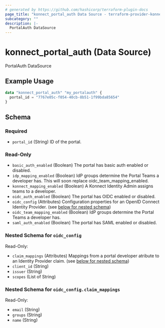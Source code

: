 ```yaml
---
# generated by https://github.com/hashicorp/terraform-plugin-docs
page_title: "konnect_portal_auth Data Source - terraform-provider-konnect"
subcategory: ""
description: |-
  PortalAuth DataSource
---
```


# konnect_portal_auth (Data Source)

PortalAuth DataSource

## Example Usage

```terraform
data "konnect_portal_auth" "my_portalauth" {
  portal_id = "7767e05c-f054-40cb-8b51-1f99bda85654"
}
```

<!-- schema generated by tfplugindocs -->
## Schema

### Required

- `portal_id` (String) ID of the portal.

### Read-Only

- `basic_auth_enabled` (Boolean) The portal has basic auth enabled or disabled.
- `idp_mapping_enabled` (Boolean) IdP groups determine the Portal Teams a developer has. This will soon replace oidc_team_mapping_enabled.
- `konnect_mapping_enabled` (Boolean) A Konnect Identity Admin assigns teams to a developer.
- `oidc_auth_enabled` (Boolean) The portal has OIDC enabled or disabled.
- `oidc_config` (Attributes) Configuration properties for an OpenID Connect Identity Provider. (see [below for nested schema](#nestedatt--oidc_config))
- `oidc_team_mapping_enabled` (Boolean) IdP groups determine the Portal Teams a developer has.
- `saml_auth_enabled` (Boolean) The portal has SAML enabled or disabled.

<a id="nestedatt--oidc_config"></a>
### Nested Schema for `oidc_config`

Read-Only:

- `claim_mappings` (Attributes) Mappings from a portal developer atribute to an Identity Provider claim. (see [below for nested schema](#nestedatt--oidc_config--claim_mappings))
- `client_id` (String)
- `issuer` (String)
- `scopes` (List of String)

<a id="nestedatt--oidc_config--claim_mappings"></a>
### Nested Schema for `oidc_config.claim_mappings`

Read-Only:

- `email` (String)
- `groups` (String)
- `name` (String)
